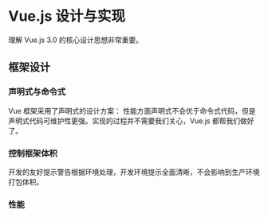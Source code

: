 # Vue.js 设计与实现

理解 Vue.js 3.0 的核心设计思想非常重要。

## 框架设计

### 声明式与命令式

Vue 框架采用了声明式的设计方案：
性能方面声明式不会优于命令式代码，但是声明式代码可维护性更强。实现的过程并不需要我们关心，Vue.js 都帮我们做好了。

### 控制框架体积

开发的友好提示警告根据环境处理，开发环境提示全面清晰，不会影响到生产环境打包体积。

### 性能
